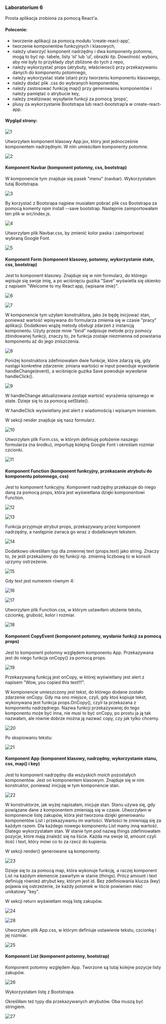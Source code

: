 ### Laboratorium 6
Prosta aplikacja zrobiona za pomocą React'a.

#### Polecenie:
- tworzenie aplikacji za pomocą modułu ‘create-react-app’,
- tworzenie komponentów funkcyjnych i klasowych,
- należy utworzyć komponent nadrzędny i dwa komponenty potomne, mogą to być np. tabele, listy ‘ol’ lub ‘ul’, obrazki itp. Dowolność wyboru, aby nie były to przykłady zbyt zbliżone do tych z repo,
- należy wykorzystać props (atrybuty, właściwosci) przy przekazywaniu danych do komponentu potomnego,
- należy wykorzystać state (stan) przy tworzeniu komponentu klasowego,
- należy dodać plik .css do wybranych komponentów,
- należy zastosować funkcję map() przy generowaniu komponentów i należy pamiętać o atrybucie key,
- należy zrealizowac wysyłanie funkcji za pomocą ‘props’,
- plusy za wykorzystanie Bootstrapa lub react-bootstrap’a w create-react-app.

#### Wygląd strony:
![1](https://github.com/kamilanagorska/projektowanie-serwisow-www-nagorska-185ic/blob/main/Laboratorium6/images/1.png?raw=true)

Utworzyłam komponent klasowy App.jsx, który jest jednocześnie komponentem nadrzędnym. W nim umieściłam komponenty potomne.

![2](https://github.com/kamilanagorska/projektowanie-serwisow-www-nagorska-185ic/blob/main/Laboratorium6/images/2.png?raw=true)

#### Komponent Navbar (komponent potomny, css, bootstrap)
W komponencie tym znajduje się pasek "menu" (navbar). Wykorzystałam tutaj Bootstrapa. 

![3](https://github.com/kamilanagorska/projektowanie-serwisow-www-nagorska-185ic/blob/main/Laboratorium6/images/3.png?raw=true)

By korzystać z Bootsrapa najpiew musiałam pobrać plik css Bootstrapa za pomocą komenty npm install --save bootstrap. Następnie zaimportowałam ten plik w src/index.js.

![4](https://github.com/kamilanagorska/projektowanie-serwisow-www-nagorska-185ic/blob/main/Laboratorium6/images/4.png?raw=true)

Utworzyłam plik Navbar.css, by zmienić kolor paska i zaimportować wybraną Google Font.

![5](https://github.com/kamilanagorska/projektowanie-serwisow-www-nagorska-185ic/blob/main/Laboratorium6/images/5.png?raw=true)

#### Komponent Form (komponent klasowy, potomny, wykorzystanie state, css, bootstrap)
Jest to komponent klasowy. Znajduje się w nim formularz, do którego wpisuje się swoje imię, a po wciśnięciu guzika "Save" wyświetla się okienko z napisem "Welcome to my React app, {wpisane imie}".

![6](https://github.com/kamilanagorska/projektowanie-serwisow-www-nagorska-185ic/blob/main/Laboratorium6/images/6.png?raw=true)

![7](https://github.com/kamilanagorska/projektowanie-serwisow-www-nagorska-185ic/blob/main/Laboratorium6/images/7.png?raw=true)

W komponencie tym użyłam konstruktora, jako że będę inicjować stan, ponieważ wartość wpisywana do formularza zmienia się w czasie "pracy" aplikacji. Dodatkowo wiążę metody obsługi zdarzeń z instancją komponentu. Użyty przeze mnie "bind" nadpisuje metode przy pomocy zbindowanej funkcji, znaczy to, że funkcja zostaje niezmienna od powstania komponentu aż do jego zniszczenia. 

![8](https://github.com/kamilanagorska/projektowanie-serwisow-www-nagorska-185ic/blob/main/Laboratorium6/images/8.png?raw=true)

Poniżej konstruktora zdefiniowałam dwie funkcje, które zdarzą się, gdy nastąpi konkretne zdarzenie: zmiana wartości w input powoduje wywołanie handleChange(event), a wciśnięcie guzika Save powoduje wywołanie handleClick().

![9](https://github.com/kamilanagorska/projektowanie-serwisow-www-nagorska-185ic/blob/main/Laboratorium6/images/9.png?raw=true)

W handleChange aktualizowana zostaje wartość wyrażenia opisanego w state. Dzieje się to za pomocą setState().

W handleClick wyświetlany jest alert z wiadomością i wpisanym imieniem.

W sekcji render znajduje się nasz formularz.

![10](https://github.com/kamilanagorska/projektowanie-serwisow-www-nagorska-185ic/blob/main/Laboratorium6/images/10.png?raw=true)

Utworzyłam plik Form.css, w którym definiuję położenie naszego formularza (na środku), importuję kolejną Google Font i określam rozmiar czcionki.

![11](https://github.com/kamilanagorska/projektowanie-serwisow-www-nagorska-185ic/blob/main/Laboratorium6/images/11.png?raw=true)

#### Komponent Function (komponent funkcyjny, przekazanie atrybutu do komponentu potomnego, css)
Jest to komponent funkcyjny. Komponent nadrzędny przekazuje do niego daną za pomocą props, która jest wyświetlana dzięki komponentowi Function.

![12](https://github.com/kamilanagorska/projektowanie-serwisow-www-nagorska-185ic/blob/main/Laboratorium6/images/12.png?raw=true)

![13](https://github.com/kamilanagorska/projektowanie-serwisow-www-nagorska-185ic/blob/main/Laboratorium6/images/13.png?raw=true)

Funkcja przyjmuje atrybut props, przekazywany przez komponent nadrzędny, a następnie zwraca go wraz z dodatkowym tekstem. 

![14](https://github.com/kamilanagorska/projektowanie-serwisow-www-nagorska-185ic/blob/main/Laboratorium6/images/14.png?raw=true)

Dodatkowo określiłam typ dla zmiennej text (props.text) jako string. Znaczy to, że jeśli przekażemy do tej funkcji np. zmienną liczbową to w konsoli ujrzymy ostrzeżenie. 

![15](https://github.com/kamilanagorska/projektowanie-serwisow-www-nagorska-185ic/blob/main/Laboratorium6/images/15.png?raw=true)

Gdy text jest numerem równym 4:

![16](https://github.com/kamilanagorska/projektowanie-serwisow-www-nagorska-185ic/blob/main/Laboratorium6/images/16.png?raw=true)

![17](https://github.com/kamilanagorska/projektowanie-serwisow-www-nagorska-185ic/blob/main/Laboratorium6/images/17.png?raw=true)

Utworzyłam plik Function.css, w którym ustawiłam ułożenie tekstu, czcionkę, grubość, kolor i rozmiar.

![18](https://github.com/kamilanagorska/projektowanie-serwisow-www-nagorska-185ic/blob/main/Laboratorium6/images/18.png?raw=true)

#### Komponent CopyEvent (komponent potomny, wysłanie funkcji za pomocą props)
Jest to komponent potomny względem komponentu App. Przekazywana jest do niego funkcja onCopy() za pomocą props.

![19](https://github.com/kamilanagorska/projektowanie-serwisow-www-nagorska-185ic/blob/main/Laboratorium6/images/19.png?raw=true)

Przekazywaną funkcją jest onCopy, w której wyświetlany jest alert z napisem "Wow, you copied this text!!!". 

W komponencie umieszczony jest tekst, do którego dodane zostało zdarzenie onCopy. Gdy ma ono miejsce, czyli, gdy ktoś kopiuje tekst, wykonywana jest funkcja props.OnCopy(), czyli ta przekazana z komponentu nadrzędnego. Nazwa funkcji przekazywanej do tego komponentu może być inna, nie musi to być onCopy, po prostu ja ją tak nazwałam, ale równie dobrze można ją nazwać copy, czy jak tylko chcemy. 

![20](https://github.com/kamilanagorska/projektowanie-serwisow-www-nagorska-185ic/blob/main/Laboratorium6/images/20.png?raw=true)

Po skopiowaniu tekstu:

![21](https://github.com/kamilanagorska/projektowanie-serwisow-www-nagorska-185ic/blob/main/Laboratorium6/images/21.png?raw=true)

#### Komponent App (komponent klasowy, nadrzędny, wykorzystanie stanu, css, map() i key)
Jest to komponent nadrzędny dla wszyskich moich pozostałych komponentów. Jest on komponentem klasowym. Znajduje się w nim konstruktor, ponieważ inicjuję w tym komponencie stan. 

![22](https://github.com/kamilanagorska/projektowanie-serwisow-www-nagorska-185ic/blob/main/Laboratorium6/images/22.png?raw=true)

W konstruktorze, jak wyżej napisałam, inicjuje stan. Stanu używa się, gdy powiązane dane z komponentem zmieniają się w czasie. Utworzyłam w komponencie listę zakupów, która jest tworzona dzięki generowaniu komponentów List i przekazywaniu im wartości. Wartości te zmieniają się za każdym razem. Dla każdego nowego komponentu List mamy inną wartość. Dlatego wykorzystałam stan. W stanie tym pod nazwą things zdefiniowałam pozycje, które mają znaleźć się na liście. Każda ma swoje id, amount czyli ilość i text, który mówi co to za rzecz do kupienia.

W sekcji render() generowane są komponenty. 

![23](https://github.com/kamilanagorska/projektowanie-serwisow-www-nagorska-185ic/blob/main/Laboratorium6/images/23.png?raw=true)

Dzieje się to za pomocą map, która wykonuje funkcję, a raczej komponent List na każdym elemencie zawartym w stanie (things). Prócz amount i text definiuję również atrybut key, którym jest id. Bez zdefiniowania klucza (key) pojawia się ostrzeżenie, że każdy potomek w liście powienien mieć unikatowy "key".

W sekcji return wyświetlam moją listę zakupów.

![24](https://github.com/kamilanagorska/projektowanie-serwisow-www-nagorska-185ic/blob/main/Laboratorium6/images/24.png?raw=true)

![28](https://github.com/kamilanagorska/projektowanie-serwisow-www-nagorska-185ic/blob/main/Laboratorium6/images/28.png?raw=true)

Utworzyłam plik App.css, w którym definiuje ustawienie tekstu, czcionkę i jej rozmiar.

![25](https://github.com/kamilanagorska/projektowanie-serwisow-www-nagorska-185ic/blob/main/Laboratorium6/images/25.png?raw=true)

#### Komponent List (komponent potomny, bootstrap)
Komponent potomny względem App. Tworzone są tutaj kolejne pozycje listy zakupów.

![26](https://github.com/kamilanagorska/projektowanie-serwisow-www-nagorska-185ic/blob/main/Laboratorium6/images/26.png?raw=true)

Wykorzystałam listę z Bootstrapa. 

Określiłam też typy dla przekazywanych atrybutów. Oba muszą być stringiem.

![27](https://github.com/kamilanagorska/projektowanie-serwisow-www-nagorska-185ic/blob/main/Laboratorium6/images/27.png?raw=true)